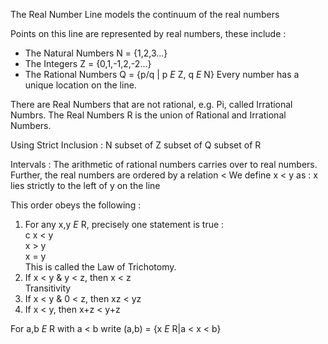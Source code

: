The Real Number Line models the continuum of the real numbers

Points on this line are represented by real numbers, these include :
- The Natural Numbers N = {1,2,3...}
- The Integers Z = {0,1,-1,2,-2...}
- The Rational Numbers Q = {p/q | p *E* Z, q *E* N}
Every number has a unique location on the line.

There are Real Numbers that are not rational, e.g. Pi, called Irrational Numbrs.
The Real Numbers R is the union of Rational and Irrational Numbers.

Using Strict Inclusion : N subset of Z subset of Q subset of R

Intervals : 
The arithmetic of rational numbers carries over to real numbers. Further, the real numbers are ordered by a relation <
We define x < y as :
x lies strictly to the left of y on the line

This order obeys the following : 
1. For any x,y *E* R, precisely one statement is true :<br> c
x < y   <br>x > y<br>   x = y<br>
This is called the Law of Trichotomy.<br/>
2. If x < y & y < z, then x < z<br/>
Transitivity
3. If x < y & 0 < z, then xz < yz<br/>
4. If x < y, then x+z < y+z<br/>

For a,b *E* R with a < b write
(a,b) = {x *E* R|a < x < b} 